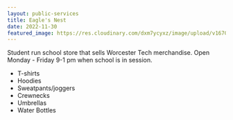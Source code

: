 ```yaml
---
layout: public-services
title: Eagle's Nest
date: 2022-11-30
featured_image: https://res.cloudinary.com/dxm7ycyxz/image/upload/v1670346518/2022/01/football-67701_1920_jyifue.jpg
---
```


Student run school store that sells Worcester Tech merchandise.
Open Monday - Friday 9-1 pm when school is in session.

- T-shirts
- Hoodies
- Sweatpants/joggers
- Crewnecks
- Umbrellas
- Water Bottles